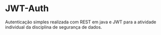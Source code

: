 # JWT-Auth
Autenticação simples realizada com REST em java e JWT para a atividade individual da disciplina de segurança de dados.
